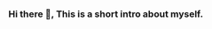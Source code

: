 ### Hi there 👋, This is a short intro about myself.

<!--
**SRagavendar/SRagavendar** is a ✨ _special_ ✨ repository because its `README.md` (this file) appears on your GitHub profile.

Here are some ideas to get you started:

- 🔭 I’m currently working on Making scripts to automate stuff
- 🌱 I’m currently learning Federated Learning 
- 👯 I’m looking to collaborate on anything fun.
- 💬 Ask me about anything here
- 📫 How to reach me: ...
- 😄 Pronouns: ...
- ⚡ Fun fact: ...
-->
